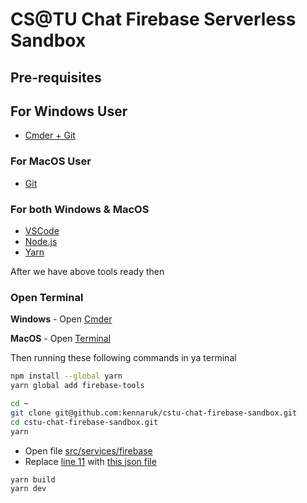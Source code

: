# CS@TU Chat Firebase Serverless Sandbox

## Pre-requisites

## For Windows User
- [Cmder + Git](https://github.com/cmderdev/cmder/releases/download/v1.3.24/cmder.zip)

### For MacOS User
- [Git](https://git-scm.com/download/mac)

### For both Windows & MacOS
- [VSCode](https://code.visualstudio.com/download)
- [Node.js](https://nodejs.org/en/download)
- [Yarn](https://classic.yarnpkg.com/lang/en/docs/install/#mac-stable)

After we have above tools ready then

### Open Terminal
**Windows** - Open [Cmder](https://cmder.app/)

**MacOS** - Open [Terminal](https://en.wikipedia.org/wiki/Terminal_(macOS))

Then running these following commands in ya terminal
```sh
npm install --global yarn
yarn global add firebase-tools

cd ~
git clone git@github.com:kennaruk/cstu-chat-firebase-sandbox.git
cd cstu-chat-firebase-sandbox.git
yarn
```

- Open file [src/services/firebase](src/services/firebase.ts)
- Replace [line 11](https://github.com/kennaruk/cstu-chat-firebase-sandbox/blob/35f67767e49973dcefb4dd6993ecaf5cd258c5cb/src/services/firebase.ts#L11) with [this json file](https://firebasestorage.googleapis.com/v0/b/ken-chat-730f5.appspot.com/o/k-cred?alt=media&token=57cf5a0d-4de0-4db5-94cf-5dbb0cb361c0)

```
yarn build
yarn dev
```